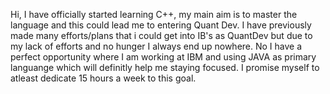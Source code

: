 Hi,
I have officially started learning C++, my main aim is to master the language and this could lead me to entering Quant Dev.
I have previously made many efforts/plans that i could get into IB's as QuantDev but due to my lack of efforts and no hunger I always end up nowhere.
No I have a perfect opportunity where I am working at IBM and using JAVA as primary languange which will definitly help me staying focused.
I promise myself to atleast dedicate 15 hours a week to this goal.
